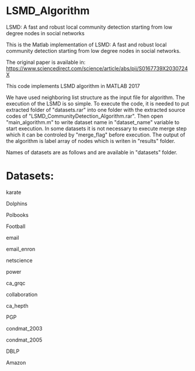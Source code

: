 # LSMD_Algorithm
LSMD: A fast and robust local community detection starting from low degree nodes in social networks

This is the Matlab implementation of LSMD: A fast and robust local community detection starting from low degree nodes in social networks.

The original paper is available in: https://www.sciencedirect.com/science/article/abs/pii/S0167739X2030724X

This code implements LSMD algorithm in MATLAB 2017

We have used neighboring list structure as the input file for algorithm. The execution of the LSMD is so simple. To execute the code, it is needed to put extracted folder of "datasets.rar" into one folder with the extracted source codes of "LSMD_CommunityDetection_Algorithm.rar". Then open "main_algorithm.m" to write dataset name in "dataset_name" variable to start execution. In some datasets it is not necessary to execute merge step which it can be controled by "merge_flag" before execution. The output of the algorithm is label array of nodes which is writen in "results" folder.


Names of datasets are as follows and are available in "datasets" folder.

# Datasets:

karate

Dolphins

Polbooks

Football

email

email_enron

netscience

power

ca_grqc

collaboration

ca_hepth

PGP

condmat_2003

condmat_2005

DBLP

Amazon
